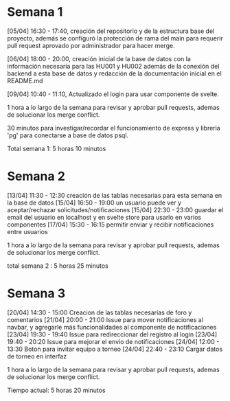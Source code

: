 # Semana 1

[05/04] 16:30 - 17:40, creación del repositorio y de la estructura base del proyecto, además se configuró la protección de rama del main para requerir pull request aprovado por administrador para hacer merge. 

[06/04] 18:00 - 20:00, creación inicial de la base de datos con la información necesaria para las HU001 y HU002 además de la conexión del backend a esta base de datos y redacción de la documentación inicial en el README.md

[09/04] 10:40 - 11:10, Actualizado el login para usar componente de svelte.

1 hora a lo largo de la semana para revisar y aprobar pull requests, ademas de solucionar los merge conflict.

30 minutos para investigar/recordar el funcionamiento de express y libreria 'pg' para conectarse a base de datos psql.

Total semana 1: 5 horas 10 minutos

# Semana 2
[13/04] 11:30 - 12:30 creación de las tablas necesarias para esta semana en la base de datos
[15/04] 16:50 - 19:00 un usuario puede ver y aceptar/rechazar solicitudes/notificaciones
[15/04] 22:30 - 23:00 guardar el email del usuario en localhost y en svelte store para usarlo en varios componentes
[17/04] 15:30 - 16:15 permitir enviar y recibir notificaciones entre usuarios

1 hora a lo largo de la semana para revisar y aprobar pull requests, ademas de solucionar los merge conflict.

total semana 2 : 5 horas 25 minutos 

# Semana 3
[20/04] 14:30 - 15:00 Creacion de las tablas necesarias de foro y comentarios
[21/04] 20:00 - 21:00 Issue para mover notificaciones al navbar, y agregarle más funcionalidades al componente de notificaciones
[23/04] 19:30 - 19:40 Issue para redireccionar del registro al login
[23/04] 19:40 - 20:20 Issue para mejorar el envio de notificaciones
[24/04] 12:00 - 13:30 Boton para invitar equipo a torneo
[24/04] 22:40 - 23:10 Cargar datos de torneo en interfaz 


1 hora a lo largo de la semana para revisar y aprobar pull requests, ademas de solucionar los merge conflict.

Tiempo actual: 5 horas 20 minutos

 
